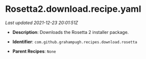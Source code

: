 # Rosetta2.download.recipe.yaml

_Last updated 2021-12-23 20:01:51Z_

- **Description**: Downloads the Rosetta 2 installer package.


- **Identifier**: `com.github.grahampugh.recipes.download.rosetta`

- **Parent Recipes**: `None`
